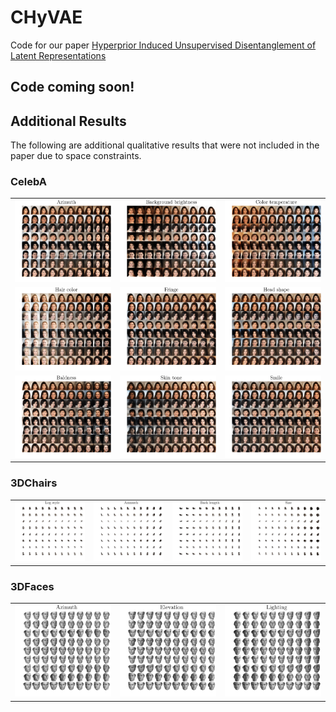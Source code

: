 # CHyVAE
Code for our paper [Hyperprior Induced Unsupervised Disentanglement of Latent Representations](https://arxiv.org/abs/1809.04497)

## Code coming soon!

## Additional Results
The following are additional qualitative results that were not included in the paper due to space constraints.
### CelebA
| | | |
:-------------------------:|:-------------------------:|:-------------------------:
![](imgs/celeba_0.png) |  ![](imgs/celeba_3.png) |  ![](imgs/celeba_6.png)
![](imgs/celeba_1.png) |  ![](imgs/celeba_4.png) |  ![](imgs/celeba_7.png)
![](imgs/celeba_2.png) |  ![](imgs/celeba_5.png) |  ![](imgs/celeba_8.png)
### 3DChairs
| | | | |
:-------------------------:|:-------------------------:|:-------------------------:|:-------------------------:
![](imgs/3dchairs_0.png) |  ![](imgs/3dchairs_1.png) |  ![](imgs/3dchairs_2.png) |  ![](imgs/3dchairs_3.png)
### 3DFaces
| | | |
:-------------------------:|:-------------------------:|:-------------------------:
![](imgs/3dfaces_0.png) |  ![](imgs/3dfaces_1.png) |  ![](imgs/3dfaces_2.png)
